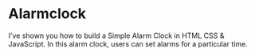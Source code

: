 # Alarmclock
I've shown you how to build a Simple Alarm Clock in HTML CSS &amp; JavaScript. In this alarm clock, users can set alarms for a particular time.
